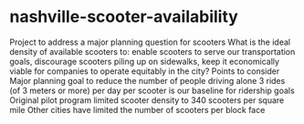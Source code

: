 # nashville-scooter-availability
Project to address a major planning question for scooters What is the ideal density of available scooters to: enable scooters to serve our transportation goals, discourage scooters piling up on sidewalks, keep it economically viable for companies to operate equitably in the city? Points to consider Major planning goal to reduce the number of people driving alone 3 rides (of 3 meters or more) per day per scooter is our baseline for ridership goals Original pilot program limited scooter density to 340 scooters per square mile Other cities have limited the number of scooters per block face
